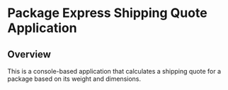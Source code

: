 # Package Express Shipping Quote Application

## Overview
This is a console-based application that calculates a shipping quote for a package based on its weight and dimensions. 
